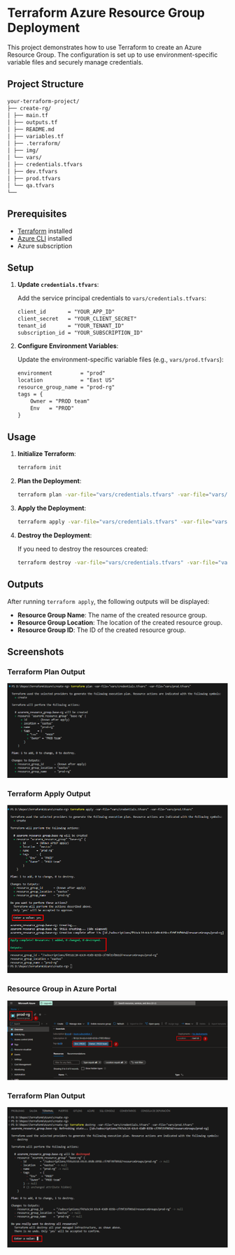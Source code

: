 # Terraform Azure Resource Group Deployment

This project demonstrates how to use Terraform to create an Azure Resource Group. The configuration is set up to use environment-specific variable files and securely manage credentials.

## Project Structure

```
your-terraform-project/
├── create-rg/
│ ├── main.tf
│ ├── outputs.tf
│ ├── README.md
│ ├── variables.tf
│ ├── .terraform/
│ ├── img/
│ └── vars/
│ ├── credentials.tfvars
│ ├── dev.tfvars
│ ├── prod.tfvars
│ └── qa.tfvars
└── 
```

## Prerequisites

- [Terraform](https://www.terraform.io/downloads.html) installed
- [Azure CLI](https://docs.microsoft.com/en-us/cli/azure/install-azure-cli) installed
- Azure subscription

## Setup

1. **Update `credentials.tfvars`**:

    Add the service principal credentials to `vars/credentials.tfvars`:

    ```hcl
    client_id       = "YOUR_APP_ID"
    client_secret   = "YOUR_CLIENT_SECRET"
    tenant_id       = "YOUR_TENANT_ID"
    subscription_id = "YOUR_SUBSCRIPTION_ID"
    ```

2. **Configure Environment Variables**:

    Update the environment-specific variable files (e.g., `vars/prod.tfvars`):

    ```hcl
    environment         = "prod"
    location            = "East US"
    resource_group_name = "prod-rg"
    tags = {
        Owner = "PROD team"
        Env   = "PROD"
    }
    ```

## Usage

1. **Initialize Terraform**:

    ```bash
    terraform init
    ```

2. **Plan the Deployment**:

    ```bash
    terraform plan -var-file="vars/credentials.tfvars" -var-file="vars/prod.tfvars"
    ```

3. **Apply the Deployment**:

    ```bash
    terraform apply -var-file="vars/credentials.tfvars" -var-file="vars/prod.tfvars"
    ```

4. **Destroy the Deployment**:

    If you need to destroy the resources created:

    ```bash
    terraform destroy -var-file="vars/credentials.tfvars" -var-file="vars/prod.tfvars"
    ```

## Outputs

After running `terraform apply`, the following outputs will be displayed:

- **Resource Group Name**: The name of the created resource group.
- **Resource Group Location**: The location of the created resource group.
- **Resource Group ID**: The ID of the created resource group.

## Screenshots

### Terraform Plan Output

![Terraform Plan Output](./img/terraform-plan-output.png)

### Terraform Apply Output

![Terraform Apply Output](./img/terraform-apply-output.png)

### Resource Group in Azure Portal

![Resource Group](./img/resource-group.png)

### Terraform Plan Output

![Terraform Destroy Output](./img/terraform-destroy-output.png)
